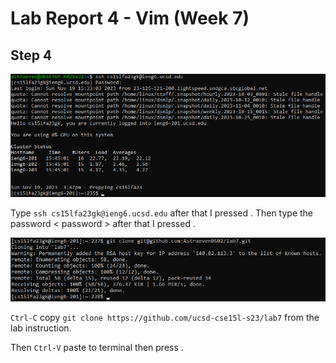 # Lab Report 4 - Vim (Week 7)

**Step 4**
---
![Image](step4.png)

Type `ssh cs15lfa23gk@ieng6.ucsd.edu` after that I pressed <enter>.
Then type the password < password > after that I pressed <enter>.

![Image](step5.png)

`Ctrl-C` copy `git clone https://github.com/ucsd-cse15l-s23/lab7` from the lab instruction.

Then `Ctrl-V` paste to terminal then press <enter>.
